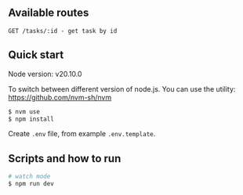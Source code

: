 ## Available routes
```
GET /tasks/:id - get task by id
```
## Quick start
Node version: v20.10.0

To switch between different version of node.js. You can use the utility:
https://github.com/nvm-sh/nvm
```bash
$ nvm use
$ npm install
```
Create `.env` file, from example `.env.template`.

## Scripts and how to run

```bash
# watch mode
$ npm run dev
```
